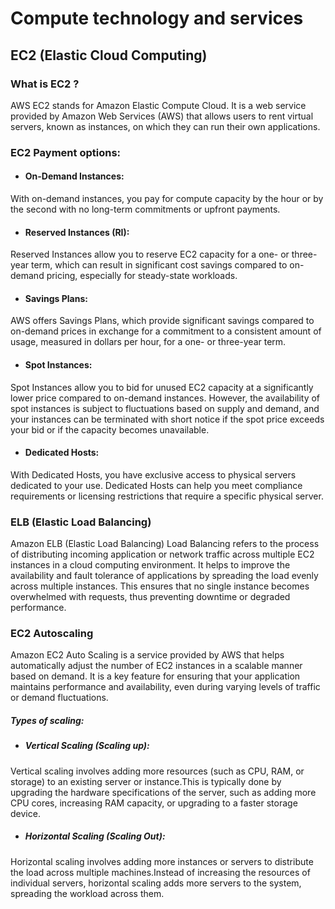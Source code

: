 # Compute technology and services

## EC2 (Elastic Cloud Computing)

### What is EC2 ?

AWS EC2 stands for Amazon Elastic Compute Cloud. It is a web service provided by Amazon Web Services (AWS) that allows users to rent virtual servers, known as instances, on which they can run their own applications.

### EC2 Payment options:

* #### On-Demand Instances:

With on-demand instances, you pay for compute capacity by the hour or by the second with no long-term commitments or upfront payments.

* #### Reserved Instances (RI):

Reserved Instances allow you to reserve EC2 capacity for a one- or three-year term, which can result in significant cost savings compared to on-demand pricing, especially for steady-state workloads.

* #### Savings Plans:

AWS offers Savings Plans, which provide significant savings compared to on-demand prices in exchange for a commitment to a consistent amount of usage, measured in dollars per hour, for a one- or three-year term.

* #### Spot Instances:

Spot Instances allow you to bid for unused EC2 capacity at a significantly lower price compared to on-demand instances. However, the availability of spot instances is subject to fluctuations based on supply and demand, and your instances can be terminated with short notice if the spot price exceeds your bid or if the capacity becomes unavailable.

* #### Dedicated Hosts:

With Dedicated Hosts, you have exclusive access to physical servers dedicated to your use. Dedicated Hosts can help you meet compliance requirements or licensing restrictions that require a specific physical server.

### ELB (Elastic Load Balancing)

Amazon ELB (Elastic Load Balancing) Load Balancing refers to the process of distributing incoming application or network traffic across multiple EC2 instances in a cloud computing environment. It helps to improve the availability and fault tolerance of applications by spreading the load evenly across multiple instances. This ensures that no single instance becomes overwhelmed with requests, thus preventing downtime or degraded performance.

### EC2 Autoscaling

Amazon EC2 Auto Scaling is a service provided by AWS that helps automatically adjust the number of EC2 instances in a scalable manner based on demand. It is a key feature for ensuring that your application maintains performance and availability, even during varying levels of traffic or demand fluctuations.

##### Types of scaling:

* ##### Vertical Scaling (Scaling up):

Vertical scaling involves adding more resources (such as CPU, RAM, or storage) to an existing server or instance.This is typically done by upgrading the hardware specifications of the server, such as adding more CPU cores, increasing RAM capacity, or upgrading to a faster storage device.

* ##### Horizontal Scaling (Scaling Out):

Horizontal scaling involves adding more instances or servers to distribute the load across multiple machines.Instead of increasing the resources of individual servers, horizontal scaling adds more servers to the system, spreading the workload across them.
